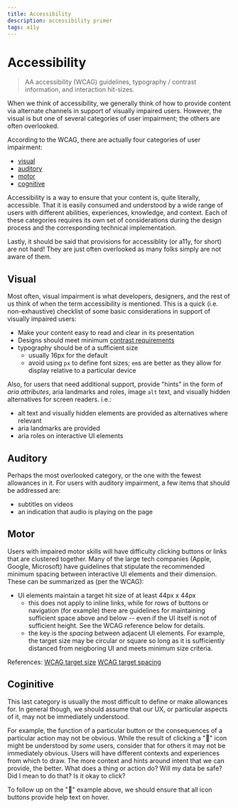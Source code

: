 ```yaml
---
title: Accessibility
description: accessibility primer
tags: a11y
---
```


# Accessibility

> AA accessibility (WCAG) guidelines, typography / contrast information, and interaction hit-sizes.

When we think of accessibility, we generally think of how to provide content via alternate channels in support of visually impaired users. However, the visual is but one of several categories of user impairment; the others are often overlooked.

According to the WCAG, there are actually four categories of user impairment:

- [visual](#Visual)
- [auditory](#Auditory)
- [motor](#motor)
- [cognitive](#cognitive)

Accessibility is a way to ensure that your content is, quite literally, accessible. That it is easily consumed and understood by a wide range of users with different abilities, experiences, knowledge, and context. Each of these categories requires its own set of considerations during the design process and the corresponding technical implementation.

Lastly, it should be said that provisions for accessiblity (or a11y, for short) are not hard! They are just often overlooked as many folks simply are not aware of them.

## Visual

Most often, visual impairment is what developers, designers, and the rest of us think of when the term accessibility is mentioned. This is a quick (i.e. non-exhaustive) checklist of some basic considerations in support of visually impaired users:
- Make your content easy to read and clear in its presentation
- Designs should meet minimum [contrast requirements](https://webaim.org/resources/contrastchecker/)
- typography should be of a sufficient size
  - usually 16px for the default
  - avoid using `px` to define font sizes; `em`s are better as they allow for display relative to a particular device

Also, for users that need additional support, provide "hints" in the form of _aria attributes_, aria landmarks and roles, image `alt` text, and visually hidden alternatives for screen readers. i.e.:
- alt text and visually hidden elements are provided as alternatives where relevant
- aria landmarks are provided
- aria roles on interactive UI elements

## Auditory

Perhaps the most overlooked category, or the one with the fewest allowances in it. For users with auditory impairment, a few items that should be addressed are:
- subtitles on videos
- an indication that audio is playing on the page


## Motor

Users with impaired motor skills will have difficulty clicking buttons or links that are clustered together. Many of the large tech companies (Apple, Google, Microsoft) have guidelines that stipulate the recommended minimum spacing between interactive UI elements and their dimension. These can be summarized as (per the WCAG):
- UI elements maintain a target hit size of at least 44px x 44px
  - this does not apply to inline links, while for rows of buttons or navigation (for example) there are guidelines for maintaining sufficient space above and below -- even if the UI itself is not of sufficient height. See the WCAG reference below for details.
  - the key is the _spacing_ between adjacent UI elements. For example, the target size may be circular or square so long as it is sufficiently distanced from neigboring UI and meets minimum size criteria.

References:
[WCAG target size](https://www.w3.org/WAI/WCAG21/Understanding/target-size.html)
[WCAG target spacing](https://www.w3.org/WAI/WCAG22/Understanding/pointer-target-spacing)

## Coginitive

This last category is usually the most difficult to define or make allowances for. In general though, we should assume that our UX, or particular aspects of it, may not be immediately understood.

For example, the function of a particular button or the consequences of a particular action may not be obvious. While the result of clicking a "📄" icon might be understood by _some_ users, consider that for others it may not be immediately obvious. Users will have different contexts and experiences from which to draw. The more context and hints around intent that we can provide, the better. What does a thing or action do? Will my data be safe? Did I mean to do that? Is it okay to click?

To follow up on the "📄" example above, we should ensure that all icon buttons provide help text on hover.

<!-- <figure>
  <img src="" />
  <figcaption>An icon button providing additional hints to a user</figcaption>
</figure> -->
